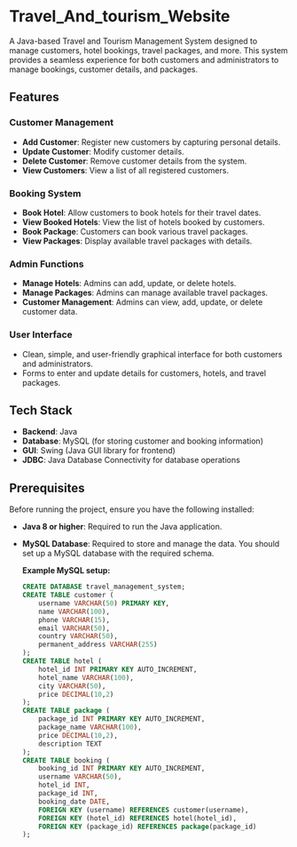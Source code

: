 # Travel_And_tourism_Website

A Java-based Travel and Tourism Management System designed to manage customers, hotel bookings, travel packages, and more. This system provides a seamless experience for both customers and administrators to manage bookings, customer details, and packages.

## Features

### Customer Management
- **Add Customer**: Register new customers by capturing personal details.
- **Update Customer**: Modify customer details.
- **Delete Customer**: Remove customer details from the system.
- **View Customers**: View a list of all registered customers.

### Booking System
- **Book Hotel**: Allow customers to book hotels for their travel dates.
- **View Booked Hotels**: View the list of hotels booked by customers.
- **Book Package**: Customers can book various travel packages.
- **View Packages**: Display available travel packages with details.

### Admin Functions
- **Manage Hotels**: Admins can add, update, or delete hotels.
- **Manage Packages**: Admins can manage available travel packages.
- **Customer Management**: Admins can view, add, update, or delete customer data.
  
### User Interface
- Clean, simple, and user-friendly graphical interface for both customers and administrators.
- Forms to enter and update details for customers, hotels, and travel packages.

## Tech Stack

- **Backend**: Java
- **Database**: MySQL (for storing customer and booking information)
- **GUI**: Swing (Java GUI library for frontend)
- **JDBC**: Java Database Connectivity for database operations

## Prerequisites

Before running the project, ensure you have the following installed:

- **Java 8 or higher**: Required to run the Java application.
- **MySQL Database**: Required to store and manage the data. You should set up a MySQL database with the required schema.
  
  **Example MySQL setup:**
  ```sql
  CREATE DATABASE travel_management_system;
  CREATE TABLE customer (
      username VARCHAR(50) PRIMARY KEY,
      name VARCHAR(100),
      phone VARCHAR(15),
      email VARCHAR(50),
      country VARCHAR(50),
      permanent_address VARCHAR(255)
  );
  CREATE TABLE hotel (
      hotel_id INT PRIMARY KEY AUTO_INCREMENT,
      hotel_name VARCHAR(100),
      city VARCHAR(50),
      price DECIMAL(10,2)
  );
  CREATE TABLE package (
      package_id INT PRIMARY KEY AUTO_INCREMENT,
      package_name VARCHAR(100),
      price DECIMAL(10,2),
      description TEXT
  );
  CREATE TABLE booking (
      booking_id INT PRIMARY KEY AUTO_INCREMENT,
      username VARCHAR(50),
      hotel_id INT,
      package_id INT,
      booking_date DATE,
      FOREIGN KEY (username) REFERENCES customer(username),
      FOREIGN KEY (hotel_id) REFERENCES hotel(hotel_id),
      FOREIGN KEY (package_id) REFERENCES package(package_id)
  );

